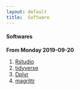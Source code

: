 ```yaml
---
layout: default
title:  Software
---
```


#### Softwares

**From Monday 2019-09-20**

1. [Rstudio][1]
2. [tidyverse][2]
3. [Dplyr][3]
4. [magrittr][4]

[1]: https://www.rstudio.com/products/rstudio/download/
[2]: https://www.tidyverse.org/packages/
[3]: https://dplyr.tidyverse.org/
[4]: https://cran.r-project.org/web/packages/magrittr/vignettes/magrittr.html
